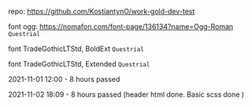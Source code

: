 repo: https://github.com/KostiantynO/work-gold-dev-test

font ogg: https://nomafon.com/font-page/136134?name=Ogg-Roman `Questrial`

font TradeGothicLTStd, BoldExt `Questrial`

font TradeGothicLTStd, Extended `Questrial`

2021-11-01 12:00 - 8 hours passed

2021-11-02 18:09 - 8 hours passed (header html done. Basic scss done )
